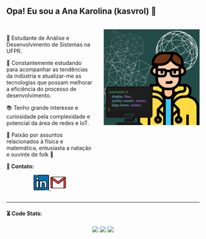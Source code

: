 ## Opa! Eu sou a Ana Karolina (kasvrol) 🤠

<br/>
<div style="display:flex">
<div style="width:300em; margin-right:2em">
<p>🌱 Estudante de Análise e Desenvolvimento de Sistemas na UFPR.</p>
<p>🎯 Constantemente estudando para acompanhar as tendências da indústria e atualizar-me as tecnologias que possam melhorar a eficiência do processo de desenvolvimento.</p>
<p>📚 Tenho grande interesse e curiosidade pela complexidade e potencial da área de redes e IoT.</p>
<p>🥁 Paixão por assuntos relacionados à física e matemática, entusiasta a natação e ouvinte de folk 🤿</p>

**📩 Contato:**

<p align="center" ><a href="https://www.linkedin.com/in/kasvrol/">
<img src="https://github.com/kasvrol/kasvrol/blob/main/image/linkedin.png" height="40em" width="40em"/>
</a>
<a href="santosak1999@gmail.com">
<img src="https://github.com/kasvrol/kasvrol/blob/main/image/gmail.png" height="40em" width="40em"/>
</a>
</p>
</div>
  <img width="250em" height="250em"src="./image/kasvrolIcon.png"/>
  </div>

<hr size=".5" style="border:1px;">

<h4>⏳ Code Stats:</h4>
<div align="center" display="flex">
  <img  height="200em" src="https://github-readme-activity-graph.cyclic.app/graph?username=kasvrol&bg_color=000000&color=00f428&line=00f4f5&point=fe0ff0&area=true&hide_border=true"/>
  <img height="200em" src="https://github-readme-streak-stats.herokuapp.com?user=kasvrol&theme=neon&locale=pt_BR&date_format=j%20M%5B%20Y%5D" />
    <img height="200em"  src="https://github-readme-stats.vercel.app/api/top-langs/?username=kasvrol&hide=html,css&theme=highcontrast"/>
</div>
